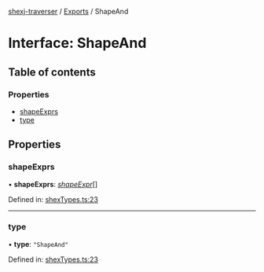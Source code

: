 [shexj-traverser](../README.md) / [Exports](../modules.md) / ShapeAnd

# Interface: ShapeAnd

## Table of contents

### Properties

- [shapeExprs](shapeand.md#shapeexprs)
- [type](shapeand.md#type)

## Properties

### shapeExprs

• **shapeExprs**: [*shapeExpr*](../modules.md#shapeexpr)[]

Defined in: [shexTypes.ts:23](https://github.com/o-development/shexj-traverser/blob/6850f6c/lib/shexTypes.ts#L23)

___

### type

• **type**: ``"ShapeAnd"``

Defined in: [shexTypes.ts:23](https://github.com/o-development/shexj-traverser/blob/6850f6c/lib/shexTypes.ts#L23)

